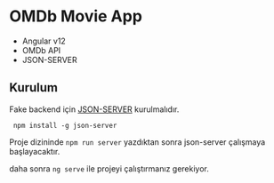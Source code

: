 # OMDb Movie App

- Angular v12 
- OMDb API
- JSON-SERVER

## Kurulum

Fake backend için [JSON-SERVER](https://github.com/typicode/json-server) kurulmalıdır.

```
 npm install -g json-server 
``` 

 Proje dizininde `npm run server` yazdıktan sonra json-server çalışmaya başlayacaktır. 

 daha sonra `ng serve` ile projeyi çalıştırmanız gerekiyor.

